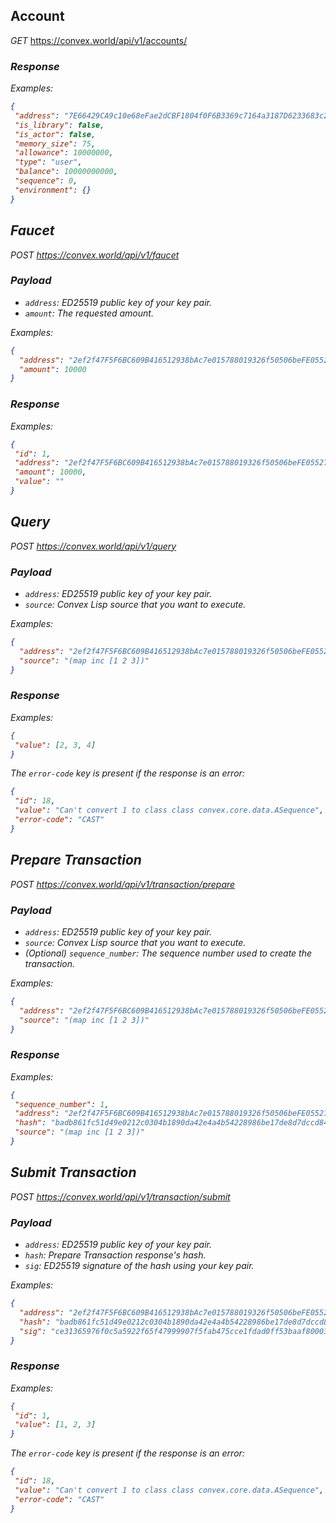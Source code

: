 ## Account

*GET* https://convex.world/api/v1/accounts/<address>

### Response

Examples:
 ```json
{
  "address": "7E66429CA9c10e68eFae2dCBF1804f0F6B3369c7164a3187D6233683c258710f",
  "is_library": false,
  "is_actor": false,
  "memory_size": 75,
  "allowance": 10000000,
  "type": "user",
  "balance": 10000000000,
  "sequence": 0,
  "environment": {}
}
```

## Faucet

*POST* https://convex.world/api/v1/faucet

### Payload
- `address`: ED25519 public key of your key pair.
- `amount`: The requested amount.

Examples:
```json
{
  "address": "2ef2f47F5F6BC609B416512938bAc7e015788019326f50506beFE05527da2d71",
  "amount": 10000
}
```

### Response

Examples:
 ```json
{
  "id": 1,
  "address": "2ef2f47F5F6BC609B416512938bAc7e015788019326f50506beFE05527da2d71",
  "amount": 10000,
  "value": ""
}
```

## Query 

*POST* https://convex.world/api/v1/query

### Payload
- `address`: ED25519 public key of your key pair.
- `source`: Convex Lisp source that you want to execute.

Examples:
```json
{
  "address": "2ef2f47F5F6BC609B416512938bAc7e015788019326f50506beFE05527da2d71",
  "source": "(map inc [1 2 3])"
}
```

### Response

Examples:
 ```json
{
  "value": [2, 3, 4]
}
```

The `error-code` key is present if the response is an error:

 ```json
{
  "id": 18,
  "value": "Can't convert 1 to class class convex.core.data.ASequence",
  "error-code": "CAST"
}
```

## Prepare Transaction 

*POST* https://convex.world/api/v1/transaction/prepare

### Payload
- `address`: ED25519 public key of your key pair.
- `source`: Convex Lisp source that you want to execute.
- (Optional) `sequence_number`: The sequence number used to create the transaction. 

Examples:
```json
{
  "address": "2ef2f47F5F6BC609B416512938bAc7e015788019326f50506beFE05527da2d71",
  "source": "(map inc [1 2 3])"
}
```

### Response

Examples:
 ```json
{
  "sequence_number": 1,
  "address": "2ef2f47F5F6BC609B416512938bAc7e015788019326f50506beFE05527da2d71",
  "hash": "badb861fc51d49e0212c0304b1890da42e4a4b54228986be17de8d7dccd845e2",
  "source": "(map inc [1 2 3])"
}
```

## Submit Transaction

*POST* https://convex.world/api/v1/transaction/submit

### Payload
- `address`: ED25519 public key of your key pair.
- `hash`: Prepare Transaction response's hash.
- `sig`: ED25519 signature of the hash using your key pair.

Examples:
```json
{
  "address": "2ef2f47F5F6BC609B416512938bAc7e015788019326f50506beFE05527da2d71",
  "hash": "badb861fc51d49e0212c0304b1890da42e4a4b54228986be17de8d7dccd845e2",
  "sig": "ce31365976f0c5a5922f65f47999907f5fab475cce1fdad0ff53baaf800036a4ed1783b6dbb98b14a25e1bfffd140749223f6914b86533e6fa9811de0733cc0b"
}
```

### Response

Examples:

 ```json
{
  "id": 1,
  "value": [1, 2, 3]
}
```

The `error-code` key is present if the response is an error:

 ```json
{
  "id": 18,
  "value": "Can't convert 1 to class class convex.core.data.ASequence",
  "error-code": "CAST"
}
```